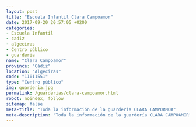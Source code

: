 ```yaml
---
layout: post
title: "Escuela Infantil Clara Campoamor"
date: 2017-09-20 20:57:05 +0200
categories:
- Escuela Infantil
- cadiz
- algeciras
- Centro público
- guarderia
name: "Clara Campoamor"
province: "Cádiz"
location: "Algeciras"
code: "11011551"
type: "Centro público"
img: guarderia.jpg
permalink: /guarderias/clara-campoamor.html
robot: noindex, follow
sitemap: false
meta-title: "Toda la información de la guardería CLARA CAMPOAMOR"
meta-description: "Toda la información de la guardería CLARA CAMPOAMOR"
---
```

